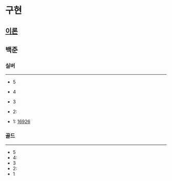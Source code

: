 # 구현
## [이론]()
## 백준

### 실버

---

- 5
- 4
- 3
- 2:

- 1:
[16926](16926%2F16926.md)

### 골드

---

- 5
- 4:
- 3
- 2:
- 1


